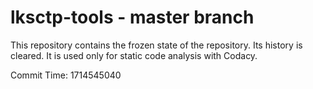 # lksctp-tools - master branch

This repository contains the frozen state of the repository.
Its history is cleared. It is used only for static code
analysis with Codacy.

Commit Time: 1714545040
